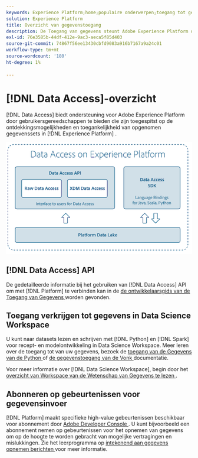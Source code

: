 ```yaml
---
keywords: Experience Platform;home;populaire onderwerpen;toegang tot gegevens;python sdk;spark sdk;toegang tot gegevens api
solution: Experience Platform
title: Overzicht van gegevenstoegang
description: De Toegang van gegevens steunt Adobe Experience Platform door gebruikershulpmiddelen te verstrekken die op de ontdekkingsbaarheid en de toegankelijkheid van ingebedde datasets van het Platform worden gericht.
exl-id: 76e3585b-44df-412e-9ac3-aeca5f85d403
source-git-commit: 74867f56ee13430cbfd9083a916b7167a9a24c01
workflow-type: tm+mt
source-wordcount: '180'
ht-degree: 1%

---
```


# [!DNL Data Access]-overzicht

[!DNL Data Access] biedt ondersteuning voor Adobe Experience Platform door gebruikersgereedschappen te bieden die zijn toegespitst op de ontdekkingsmogelijkheden en toegankelijkheid van opgenomen gegevenssets in [!DNL Experience Platform] .

![ Toegang van Gegevens op Experience Platform ](images/Data_Access_Experience_Platform.png)

## [!DNL Data Access] API

De gedetailleerde informatie bij het gebruiken van [!DNL Data Access] API om met [!DNL Platform] te verbinden kan in de [ de ontwikkelaarsgids van de Toegang van Gegevens ](api.md) worden gevonden.

## Toegang verkrijgen tot gegevens in Data Science Workspace

U kunt naar datasets lezen en schrijven met [!DNL Python] en [!DNL Spark] voor recept- en modelontwikkeling in Data Science Workspace. Meer leren over de toegang tot van uw gegevens, bezoek de [ toegang van de Gegevens van de Python ](../data-science-workspace/authoring/python.md) of [ de gegevenstoegang van de Vonk ](../data-science-workspace/authoring/spark.md) documentatie.

Voor meer informatie over [!DNL Data Science Workspace], begin door het [ overzicht van Workspace van de Wetenschap van Gegevens te lezen ](../data-science-workspace/home.md).

## Abonneren op gebeurtenissen voor gegevensinvoer

[!DNL Platform] maakt specifieke high-value gebeurtenissen beschikbaar voor abonnement door [ Adobe Developer Console ](https://www.adobe.com/go/devs_console_ui). U kunt bijvoorbeeld een abonnement nemen op gebeurtenissen voor het opnemen van gegevens om op de hoogte te worden gebracht van mogelijke vertragingen en mislukkingen. Zie het leerprogramma op [ intekenend aan gegevens opnemen berichten ](../ingestion/quality/subscribe-events.md) voor meer informatie.
